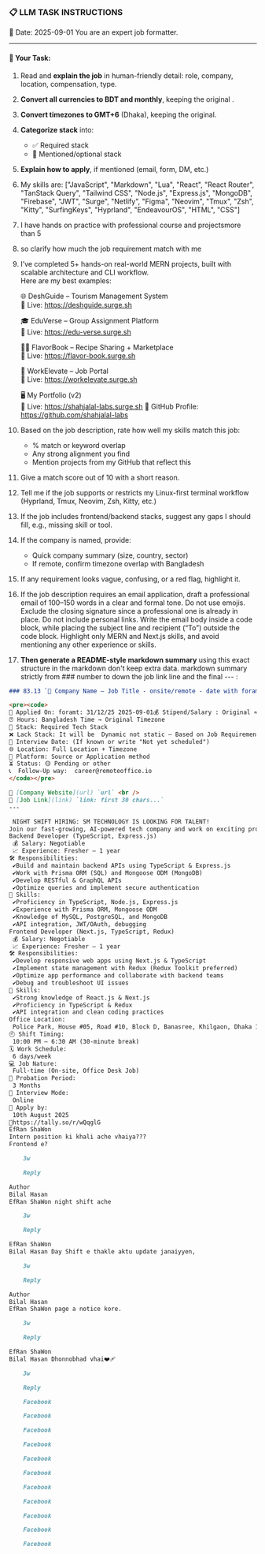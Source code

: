 ### 📋 LLM TASK INSTRUCTIONS  
📅 Date: 2025-09-01
You are an expert job formatter.

---

#### 🔧 Your Task:
1. Read and **explain the job** in human-friendly detail: role, company, location, compensation, type.  
2. **Convert all currencies to BDT and monthly**, keeping the original .  
3. **Convert timezones to GMT+6** (Dhaka), keeping the original.  
4. **Categorize stack** into:  
   - ✅ Required stack  
   - 🔧 Mentioned/optional stack  
5. **Explain how to apply**, if mentioned (email, form, DM, etc.)  
7. My skills are: ["JavaScript", "Markdown", "Lua", "React", "React Router", "TanStack Query", "Tailwind CSS", "Node.js", "Express.js", "MongoDB", "Firebase", "JWT", "Surge", "Netlify", "Figma", "Neovim", "Tmux", "Zsh", "Kitty", "SurfingKeys", "Hyprland", "EndeavourOS", "HTML", "CSS"]
8. I have hands on practice with professional course and projectsmore than 5
9. so clarify how much the job requirement match with me 
10. I’ve completed 5+ hands-on real-world MERN projects, built with scalable architecture and CLI workflow.  
    Here are my best examples:

    🌐 DeshGuide – Tourism Management System  
    🔗 Live: https://deshguide.surge.sh

    🎓 EduVerse – Group Assignment Platform  
    🔗 Live: https://edu-verse.surge.sh

    🧑‍🍳 FlavorBook – Recipe Sharing + Marketplace  
    🔗 Live: https://flavor-book.surge.sh

    💼 WorkElevate – Job Portal  
    🔗 Live: https://workelevate.surge.sh

    🖥️ My Portfolio (v2)  
    🔗 Live: https://shahjalal-labs.surge.sh
    🚀 GitHub Profile: https://github.com/shahjalal-labs

11. Based on the job description, rate how well my skills match this job:  
    - % match or keyword overlap  
    - Any strong alignment you find  
    - Mention projects from my GitHub that reflect this

12. Give a match score out of 10 with a short reason.

13. Tell me if the job supports or restricts my Linux-first terminal workflow (Hyprland, Tmux, Neovim, Zsh, Kitty, etc.)

14. If the job includes frontend/backend stacks, suggest any gaps I should fill, e.g., missing skill or tool.

15. If the company is named, provide:  
    - Quick company summary (size, country, sector)  
    - If remote, confirm timezone overlap with Bangladesh

16. If any requirement looks vague, confusing, or a red flag, highlight it.

17. If the job description requires an email application, draft a professional email of 100–150 words in a clear and formal tone. Do not use emojis. Exclude the closing signature since a professional one is already in place. Do not include personal links. Write the email body inside a code block, while placing the subject line and recipient (“To”) outside the code block. Highlight only MERN and Next.js skills, and avoid mentioning any other experience or skills.

18. **Then generate a README-style markdown summary** using this exact structure in the markdown don't keep extra data. markdown summary strictly from ### number to down the job link line and the final --- :
```markdown
### 83.13 `🏢 Company Name — Job Title - onsite/remote - date with foramt: 31/12/25 - BDT salary`

<pre><code>
📅 Applied On: foramt: 31/12/25 2025-09-01💰 Stipend/Salary : Original ≈ Converted BDT / Monthly
⏰ Hours: Bangladesh Time → Original Timezone
🧰 Stack: Required Tech Stack
❌ Lack Stack: It will be  Dynamic not static – Based on Job Requirements: For your example added: mysql, postgres, redis, docker, nginx, aws, gcp, azure, firebase, netlify, surge, figma, sketch, etc.
📆 Interview Date: (If known or write "Not yet scheduled")
🌐 Location: Full Location + Timezone
🧭 Platform: Source or Application method
⏳ Status: 🟡 Pending or other
📞  Follow-Up way:  career@remoteoffice.io
</code></pre>

🔗 [Company Website](url) `url` <br />
🔗 [Job Link](link) `link: first 30 chars...`
---

 NIGHT SHIFT HIRING: SM TECHNOLOGY IS LOOKING FOR TALENT!
Join our fast-growing, AI-powered tech company and work on exciting projects in cross-platform app and web development! This is a Night Shift Opportunity!
Backend Developer (TypeScript, Express.js)
 💰 Salary: Negotiable
 📈 Experience: Fresher – 1 year
🛠 Responsibilities: 
 ✔️Build and maintain backend APIs using TypeScript & Express.js
 ✔️Work with Prisma ORM (SQL) and Mongoose ODM (MongoDB)
 ✔️Develop RESTful & GraphQL APIs
 ✔️Optimize queries and implement secure authentication
🎯 Skills:
 ✔️Proficiency in TypeScript, Node.js, Express.js
 ✔️Experience with Prisma ORM, Mongoose ODM
 ✔️Knowledge of MySQL, PostgreSQL, and MongoDB
 ✔️API integration, JWT/OAuth, debugging
Frontend Developer (Next.js, TypeScript, Redux)
 💰 Salary: Negotiable
 📈 Experience: Fresher – 1 year
🛠 Responsibilities:
 ✔️Develop responsive web apps using Next.js & TypeScript
 ✔️Implement state management with Redux (Redux Toolkit preferred)
 ✔️Optimize app performance and collaborate with backend teams
 ✔️Debug and troubleshoot UI issues
🎯 Skills:
 ✔️Strong knowledge of React.js & Next.js
 ✔️Proficiency in TypeScript & Redux
 ✔️API integration and clean coding practices
Office Location:
 Police Park, House #05, Road #10, Block D, Banasree, Khilgaon, Dhaka 1219
🕘 Shift Timing:
 10:00 PM – 6:30 AM (30-minute break)
🗓️ Work Schedule:
 6 days/week
💻 Job Nature:
 Full-time (On-site, Office Desk Job)
🧪 Probation Period:
 3 Months
💬 Interview Mode:
 Online
📅 Apply by:
 10th August 2025
🔗https://tally.so/r/wQqglG
EfRan ShaWon
Intern position ki khali ache vhaiya???
Frontend e?

    3w

    Reply

Author
Bilal Hasan
EfRan ShaWon night shift ache

    3w

    Reply

EfRan ShaWon
Bilal Hasan Day Shift e thakle aktu update janaiyyen,

    3w

    Reply

Author
Bilal Hasan
EfRan ShaWon page a notice kore.

    3w

    Reply

EfRan ShaWon
Bilal Hasan Dhonnobhad vhai❤️‍🩹

    3w

    Reply

    Facebook

    Facebook

    Facebook

    Facebook

    Facebook

    Facebook

    Facebook

    Facebook

    Facebook

    Facebook

    Facebook



```